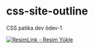 # css-site-outline

CSS patika.dev ödev-1

<a href="https://resimlink.com/tAhgNCV" title="ResimLink - Resim Yükle"><img src="https://r.resimlink.com/tAhgNCV.jpg" title="ResimLink - Resim Yükle" alt="ResimLink - Resim Yükle"></a>
